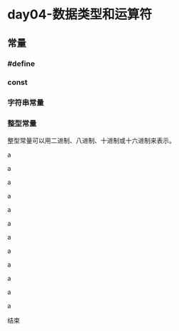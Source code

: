# day04-数据类型和运算符

## 常量
### #define
### const
### 字符串常量
### 整型常量
   整型常量可以用二进制、八进制、十进制或十六进制来表示。 

































































a

a

a

a

a

a

a

a

a

a

a

a

结束

